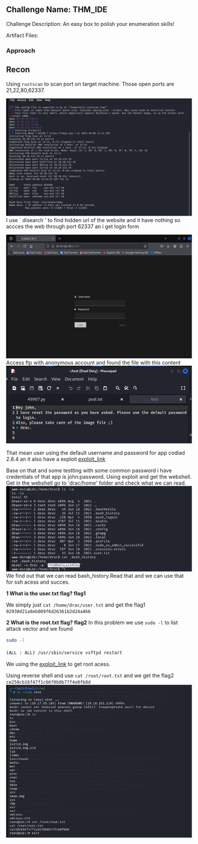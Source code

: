 ## Challenge Name: THM_IDE



Challenge Description:
An easy box to polish your enumeration skills!

Artifact Files:


### Approach
## Recon
Using `rustscan`  to scan port on target machine. Those open ports are 21,22,80,62337.

![img](CTF_img/THM_IDE_1.png)
I use ` disearch <IP>' to find hidden url of the website and it have  nothing so accces the web through port 62337 an i get login form

![img](CTF_img/THM_IDE_2.png)
Access ftp with anonymous account and found the file with this content
![img](CTF_img/THM_IDE_3.png)

That mean user using the default username and password for app codiad 2.8.4 an it also have a exploit
[exploit_link](https://www.exploit-db.com/exploits/49705)

Base on that and some testting with some common password i have credentials of that app is john:password.
Using exploit and get the webshell.
Get in the webshell go to 'drac/home' folder and check what we can read.
![img](CTF_img/THM_IDE_4.png)
We find out that we can read bash_history.Read that and we can use that for ssh acess and succes.

**1 What is the user.txt flag? flag1**

We simply  just `cat /home/drac/user.txt` and get the flag1 `02930d21a8eb009f6d26361b2d24a466`

**2 What is the root.txt flag? flag2**
In this problem we use `sudo -l` to list attack vector and we found
```bash
sudo -l

(ALL : ALL) /usr/sbin/service vsftpd restart
```
We using the [exploit_link](https://morgan-bin-bash.gitbook.io/linux-privilege-escalation/sudo-service-privilege-escalation) to get root acess.

Using reverse shell and use  `cat /root/root.txt` and we get the flag2 `ce258cb16f47f1c66f0b0b77f4e0fb8d`
![img](CTF_img/THM_IDE_5.png)
